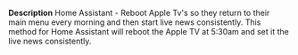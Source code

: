 **Description**
Home Assistant - Reboot Apple Tv's so they return to their main menu every morning and then start live news consistently.  This method for Home Assistant will reboot the Apple TV at 5:30am and set it the live news consistently.
